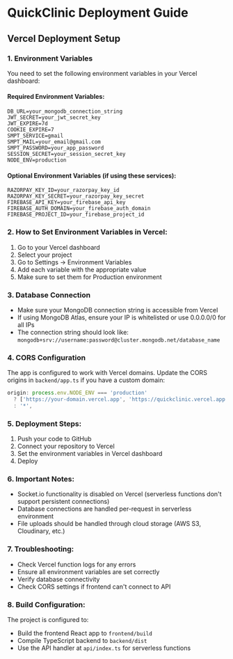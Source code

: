 # QuickClinic Deployment Guide

## Vercel Deployment Setup

### 1. Environment Variables
You need to set the following environment variables in your Vercel dashboard:

#### Required Environment Variables:
```
DB_URL=your_mongodb_connection_string
JWT_SECRET=your_jwt_secret_key
JWT_EXPIRE=7d
COOKIE_EXPIRE=7
SMPT_SERVICE=gmail
SMPT_MAIL=your_email@gmail.com
SMPT_PASSWORD=your_app_password
SESSION_SECRET=your_session_secret_key
NODE_ENV=production
```

#### Optional Environment Variables (if using these services):
```
RAZORPAY_KEY_ID=your_razorpay_key_id
RAZORPAY_KEY_SECRET=your_razorpay_key_secret
FIREBASE_API_KEY=your_firebase_api_key
FIREBASE_AUTH_DOMAIN=your_firebase_auth_domain
FIREBASE_PROJECT_ID=your_firebase_project_id
```

### 2. How to Set Environment Variables in Vercel:
1. Go to your Vercel dashboard
2. Select your project
3. Go to Settings → Environment Variables
4. Add each variable with the appropriate value
5. Make sure to set them for Production environment

### 3. Database Connection
- Make sure your MongoDB connection string is accessible from Vercel
- If using MongoDB Atlas, ensure your IP is whitelisted or use 0.0.0.0/0 for all IPs
- The connection string should look like: `mongodb+srv://username:password@cluster.mongodb.net/database_name`

### 4. CORS Configuration
The app is configured to work with Vercel domains. Update the CORS origins in `backend/app.ts` if you have a custom domain:
```typescript
origin: process.env.NODE_ENV === 'production' 
  ? ['https://your-domain.vercel.app', 'https://quickclinic.vercel.app'] 
  : '*',
```

### 5. Deployment Steps:
1. Push your code to GitHub
2. Connect your repository to Vercel
3. Set the environment variables in Vercel dashboard
4. Deploy

### 6. Important Notes:
- Socket.io functionality is disabled on Vercel (serverless functions don't support persistent connections)
- Database connections are handled per-request in serverless environment
- File uploads should be handled through cloud storage (AWS S3, Cloudinary, etc.)

### 7. Troubleshooting:
- Check Vercel function logs for any errors
- Ensure all environment variables are set correctly
- Verify database connectivity
- Check CORS settings if frontend can't connect to API

### 8. Build Configuration:
The project is configured to:
- Build the frontend React app to `frontend/build`
- Compile TypeScript backend to `backend/dist`
- Use the API handler at `api/index.ts` for serverless functions
